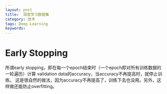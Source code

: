 ```yaml
---
layout: post
title:  深度学习数据集
category: 技术
tags: Deep Learning
keywords:
---
```


# Early Stopping

所谓early stopping，即在每一个epoch结束时（一个epoch即对所有训练数据的一轮遍历）计算 validation data的accuracy，当accuracy不再提高时，就停止训练。
这是很自然的做法，因为accuracy不再提高了，训练下去也没用。另外，这样做还能防止overfitting。
